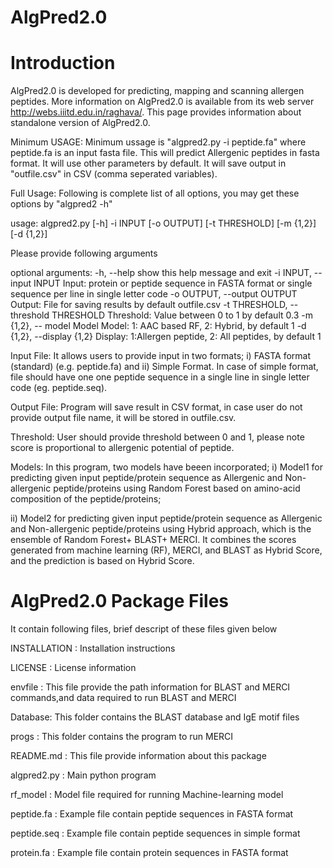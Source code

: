 # AlgPred2.0
# Introduction
AlgPred2.0 is developed for predicting, mapping and scanning allergen peptides. More information on AlgPred2.0 is available from its web server http://webs.iiitd.edu.in/raghava/. This page provides information about standalone version of AlgPred2.0. 

Minimum USAGE: Minimum ussage is "algpred2.py -i peptide.fa" where peptide.fa is an input fasta file. This will predict Allergenic peptides in fasta format. It will use other parameters by default. It will save output in "outfile.csv" in CSV (comma seperated variables).

Full Usage: Following is complete list of all options, you may get these options by "algpred2 -h" 

usage: algpred2.py [-h] -i INPUT [-o OUTPUT] [-t THRESHOLD] [-m {1,2}] [-d {1,2}]

Please provide following arguments

optional arguments:
  -h, --help            show this help message and exit
  -i INPUT, --input INPUT
                        Input: protein or peptide sequence in FASTA format or
                        single sequence per line in single letter code
  -o OUTPUT, --output OUTPUT
                        Output: File for saving results by default outfile.csv
  -t THRESHOLD, --threshold THRESHOLD
                        Threshold: Value between 0 to 1 by default 0.3
  -m {1,2}, -- model Model
                        Model: 1: AAC based RF, 2: Hybrid, by default 1
  -d {1,2}, --display {1,2}
                        Display: 1:Allergen peptide, 2: All peptides, by
                        default 1


Input File: It allows users to provide input in two formats; i) FASTA format (standard) (e.g. peptide.fa) and ii) Simple Format. In case of simple format, file should have one one peptide sequence in a single line in single letter code (eg. peptide.seq). 

Output File: Program will save result in CSV format, in case user do not provide output file name, it will be stored in outfile.csv.

Threshold: User should provide threshold between 0 and 1, please note score is proportional to allergenic potential of peptide.

Models: In this program, two models have beeen incorporated;  i) Model1 for predicting given input peptide/protein sequence as Allergenic and Non-allergenic peptide/proteins using Random Forest based on amino-acid composition of the peptide/proteins; 

ii) Model2 for predicting given input peptide/protein sequence as Allergenic and Non-allergenic peptide/proteins using Hybrid approach, which is the ensemble of Random Forest+ BLAST+ MERCI. It combines the scores generated from machine learning (RF), MERCI, and BLAST as Hybrid Score, and the prediction is based on Hybrid Score.


AlgPred2.0 Package Files
=======================
It contain following files, brief descript of these files given below

INSTALLATION  	: Installation instructions

LICENSE       	: License information

envfile : This file provide the path information for BLAST and MERCI commands,and data required to run BLAST and MERCI

Database: This folder contains the BLAST database and IgE motif files

progs : This folder contains the program to run MERCI

README.md     	: This file provide information about this package

algpred2.py 	: Main python program 

rf_model        : Model file required for running Machine-learning model

peptide.fa	: Example file contain peptide sequences in FASTA format

peptide.seq	: Example file contain peptide sequences in simple format

protein.fa	: Example file contain protein sequences in FASTA format 



